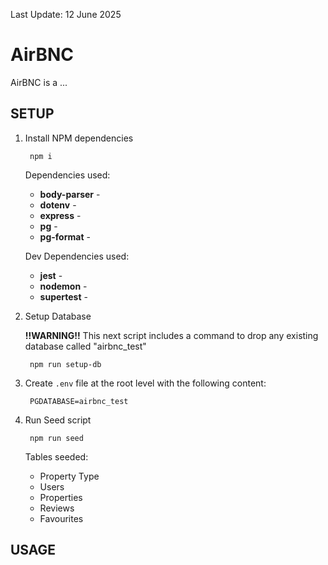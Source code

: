 Last Update: 12 June 2025


# AirBNC


AirBNC is a ...


## SETUP


1. Install NPM dependencies 

        npm i

    Dependencies used:

    - **body-parser** - 
    - **dotenv** - 
    - **express** - 
    - **pg** - 
    - **pg-format** - 

    Dev Dependencies used:

    - **jest** - 
    - **nodemon** - 
    - **supertest** - 

2. Setup Database

    **!!WARNING!!** This next script includes a command to drop any existing database called "airbnc_test"

        npm run setup-db


3. Create `.env`  file at the root level with the following content:

        PGDATABASE=airbnc_test


4. Run Seed script

        npm run seed

    Tables seeded:
    - Property Type
    - Users
    - Properties
    - Reviews
    - Favourites


## USAGE